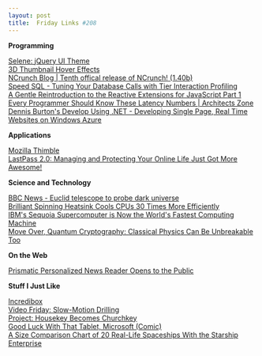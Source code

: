```yaml
---
layout: post
title:  Friday Links #208
---
```

**Programming**

[Selene: jQuery UI Theme](http://gravityonmars.github.com/Selene/)   
[3D Thumbnail Hover Effects](http://tympanus.net/Tutorials/3DHoverEffects/)   
[NCrunch Blog | Tenth offical release of NCrunch! (1.40b)](http://blog.ncrunch.net/post/Tenth-offical-release-of-NCrunch!-(140b).aspx)   
[Speed SQL - Tuning Your Database Calls with Tier Interaction Profiling](http://msdn.microsoft.com/en-us/magazine/ff872393.aspx)   
[A Gentle Reintroduction to the Reactive Extensions for JavaScript Part 1](http://codebetter.com/matthewpodwysocki/2012/06/20/a-gentle-reintroduction-to-the-reactive-extensions-for-javascript-part-1/)   
[Every Programmer Should Know These Latency Numbers | Architects Zone](http://architects.dzone.com/articles/every-programmer-should-know)   
[Dennis Burton's Develop Using .NET - Developing Single Page, Real Time Websites on Windows Azure](http://developusing.net/2012/06/08/DevelopingSinglePageRealTimeWebsitesOnWindowsAzure.aspx)

**Applications**

[Mozilla Thimble](https://thimble.webmaker.org/en-US/)   
[LastPass 2.0: Managing and Protecting Your Online Life Just Got More Awesome!](http://blog.lastpass.com/2012/06/lastpass-20-managing-and-protecting.html)

**Science and Technology**

[BBC News - Euclid telescope to probe dark universe](http://www.bbc.co.uk/news/science-environment-18503703)   
[Brilliant Spinning Heatsink Cools CPUs 30 Times More Efficiently](http://gizmodo.com/5920224/brilliant-spinning-heatsink-cools-cpus-30-times-more-efficiently)   
[IBM's Sequoia Supercomputer is Now the World's Fastest Computing Machine](http://www.popsci.com/technology/article/2012-06/americas-sequoia-supercomputer-now-worlds-fastest-computing-machine)   
[Move Over, Quantum Cryptography: Classical Physics Can Be Unbreakable Too](http://science.slashdot.org/story/12/06/15/176240/move-over-quantum-cryptography-classical-physics-can-be-unbreakable-too)

**On the Web**

[Prismatic Personalized News Reader Opens to the Public](http://allthingsd.com/20120620/prismatic-personalized-news-reader-opens-to-the-public/)

**Stuff I Just Like**

[Incredibox](http://www.incredibox.com/en/#/application)   
[Video Friday: Slow-Motion Drilling](http://toolmonger.com/2012/06/15/video-friday-slow-motion-drilling/)   
[Project: Housekey Becomes Churchkey](http://toolmonger.com/2012/06/18/project-housekey-becomes-churchkey/)   
[Good Luck With That Tablet, Microsoft (Comic)](http://allthingsd.com/20120618/good-luck-with-that-tablet-microsoft-comic/)   
[A Size Comparison Chart of 20 Real-Life Spaceships With the Starship Enterprise](http://io9.com/5919335/a-size-comparison-chart-of-20-real+life-spaceships-with-the-starship-enterprise)
